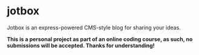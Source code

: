 # jotbox
Jotbox is an express-powered CMS-style blog for sharing your ideas.

**This is a personal project as part of an online coding course, as such, no submissions will be accepted. Thanks for understanding!**

